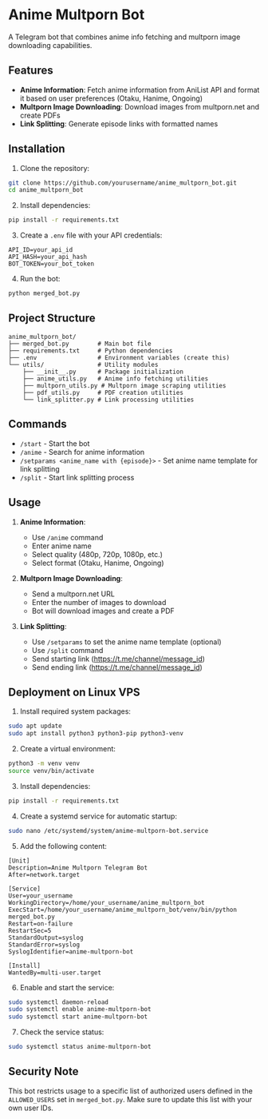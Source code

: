 # Anime Multporn Bot

A Telegram bot that combines anime info fetching and multporn image downloading capabilities.

## Features

- **Anime Information**: Fetch anime information from AniList API and format it based on user preferences (Otaku, Hanime, Ongoing)
- **Multporn Image Downloading**: Download images from multporn.net and create PDFs
- **Link Splitting**: Generate episode links with formatted names

## Installation

1. Clone the repository:
```bash
git clone https://github.com/yourusername/anime_multporn_bot.git
cd anime_multporn_bot
```

2. Install dependencies:
```bash
pip install -r requirements.txt
```

3. Create a `.env` file with your API credentials:
```
API_ID=your_api_id
API_HASH=your_api_hash
BOT_TOKEN=your_bot_token
```

4. Run the bot:
```bash
python merged_bot.py
```

## Project Structure

```
anime_multporn_bot/
├── merged_bot.py        # Main bot file
├── requirements.txt     # Python dependencies
├── .env                 # Environment variables (create this)
└── utils/               # Utility modules
    ├── __init__.py      # Package initialization
    ├── anime_utils.py   # Anime info fetching utilities
    ├── multporn_utils.py # Multporn image scraping utilities
    ├── pdf_utils.py     # PDF creation utilities
    └── link_splitter.py # Link processing utilities
```

## Commands

- `/start` - Start the bot
- `/anime` - Search for anime information
- `/setparams <anime_name with {episode}>` - Set anime name template for link splitting
- `/split` - Start link splitting process

## Usage

1. **Anime Information**:
   - Use `/anime` command
   - Enter anime name
   - Select quality (480p, 720p, 1080p, etc.)
   - Select format (Otaku, Hanime, Ongoing)

2. **Multporn Image Downloading**:
   - Send a multporn.net URL
   - Enter the number of images to download
   - Bot will download images and create a PDF

3. **Link Splitting**:
   - Use `/setparams` to set the anime name template (optional)
   - Use `/split` command
   - Send starting link (https://t.me/channel/message_id)
   - Send ending link (https://t.me/channel/message_id)

## Deployment on Linux VPS

1. Install required system packages:
```bash
sudo apt update
sudo apt install python3 python3-pip python3-venv
```

2. Create a virtual environment:
```bash
python3 -m venv venv
source venv/bin/activate
```

3. Install dependencies:
```bash
pip install -r requirements.txt
```

4. Create a systemd service for automatic startup:
```bash
sudo nano /etc/systemd/system/anime-multporn-bot.service
```

5. Add the following content:
```
[Unit]
Description=Anime Multporn Telegram Bot
After=network.target

[Service]
User=your_username
WorkingDirectory=/home/your_username/anime_multporn_bot
ExecStart=/home/your_username/anime_multporn_bot/venv/bin/python merged_bot.py
Restart=on-failure
RestartSec=5
StandardOutput=syslog
StandardError=syslog
SyslogIdentifier=anime-multporn-bot

[Install]
WantedBy=multi-user.target
```

6. Enable and start the service:
```bash
sudo systemctl daemon-reload
sudo systemctl enable anime-multporn-bot
sudo systemctl start anime-multporn-bot
```

7. Check the service status:
```bash
sudo systemctl status anime-multporn-bot
```

## Security Note

This bot restricts usage to a specific list of authorized users defined in the `ALLOWED_USERS` set in `merged_bot.py`. 
Make sure to update this list with your own user IDs.
